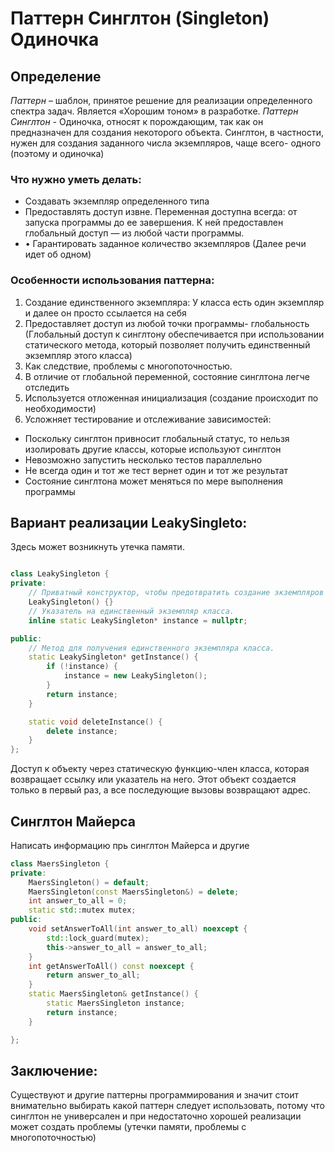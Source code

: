# __Паттерн Синглтон (Singleton) Одиночка__
## __Определение__


*Паттерн* – шаблон, принятое решение для реализации определенного спектра задач. Является «Хорошим тоном» в разработке.
*Паттерн Синглтон* - Одиночка, относят к порождающим, так как он предназначен для создания некоторого объекта. Синглтон, в частности, нужен для создания заданного числа экземпляров, чаще всего- одного (поэтому и одиночка)

### Что нужно уметь делать:
-	Создавать экземпляр определенного типа
-	Предоставлять доступ извне. Переменная доступна всегда: от запуска программы до ее завершения. К ней предоставлен глобальный доступ — из любой части программы.
-	•	Гарантировать заданное количество экземпляров (Далее речи идет об одном)
### Особенности использования паттерна:
1.	Создание единственного экземпляра: У класса есть один экземпляр и далее он просто ссылается на себя
2.	Предоставляет доступ из любой точки программы- глобальность (Глобальный доступ к синглтону обеспечивается при использовании статического метода, который позволяет получить единственный экземпляр этого класса)
3.	Как следствие, проблемы с многопоточностью.
4.	В отличие от глобальной переменной, состояние синглтона легче отследить
5.	Используется отложенная инициализация (создание происходит по необходимости)
6.	Усложняет тестирование и отслеживание зависимостей:
  - Поскольку синглтон привносит глобальный статус, то нельзя изолировать другие классы, которые используют синглтон
  - Невозможно запустить несколько тестов параллельно
  -	Не всегда один и тот же тест вернет один и тот же результат
  -	Состояние синглтона может меняться по мере выполнения программы
## Вариант реализации LeakySingleto:

Здесь может возникнуть утечка памяти.
```C++

class LeakySingleton {
private:
    // Приватный конструктор, чтобы предотвратить создание экземпляров извне.
    LeakySingleton() {}
    // Указатель на единственный экземпляр класса.
    inline static LeakySingleton* instance = nullptr;

public:
    // Метод для получения единственного экземпляра класса.
    static LeakySingleton* getInstance() {
        if (!instance) {
            instance = new LeakySingleton();
        }
        return instance;
    }

    static void deleteInstance() {
        delete instance;
    }
};
```

 
Доступ к объекту через статическую функцию-член класса, которая возвращает ссылку или указатель на него. Этот объект создается только в первый раз, а все последующие вызовы возвращают адрес.

## Синглтон Майерса 

Написать  информацию прь синглтон Майерса и другие

```C++
class MaersSingleton {
private:
    MaersSingleton() = default;
    MaersSingleton(const MaersSingleton&) = delete;
    int answer_to_all = 0;
    static std::mutex mutex;
public:
    void setAnswerToAll(int answer_to_all) noexcept {
        std::lock_guard(mutex);
        this->answer_to_all = answer_to_all;
    }
    int getAnswerToAll() const noexcept {
        return answer_to_all;
    }
    static MaersSingleton& getInstance() {
        static MaersSingleton instance;
        return instance;
    }

};
```
## Заключение:

Существуют и другие паттерны программирования и значит стоит внимательно выбирать какой паттерн следует использовать, потому что синглтон не универсален и при недостаточно хорошей реализации может создать проблемы (утечки памяти, проблемы с многопоточностью)
